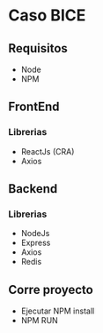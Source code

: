 # Caso BICE

## Requisitos
- Node 
- NPM

## FrontEnd

### Librerias
- ReactJs (CRA)
- Axios


## Backend

### Librerias
- NodeJs
- Express
- Axios
- Redis


## Corre proyecto

- Ejecutar NPM install
- NPM RUN
